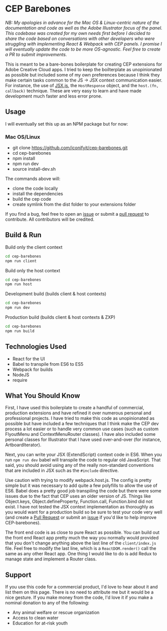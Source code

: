 # CEP Barebones

*NB: My apologies in advance for the Mac OS & Linux-centric nature of the documentation and code as well as the Adobe Illustrator focus of the panel. This codebase was created for my own needs first before I decided to share the code based on conversations with other developers who were struggling with implementing React & Webpack with CEP panels. I promise I will eventually update the code to be more OS-agnostic. Feel free to create a PR to submit improvements.*

This is meant to be a bare-bones boilerplate for creating CEP extensions for Adobe Creative Cloud apps. I tried to keep the boilterplate as unopinionated 
as possible but included some of my own preferences because I think they make certain tasks common to the JS -> JSX context communication easier. For instance, the use of [JSX.js](https://creative-scripts.com/jsx-js/), the `HostResponse` object, and the `host.(fn, callback)` technique. These are very easy to learn and have made development much faster and less error prone.

## Usage

I will eventually set this up as an NPM package but for now:

### Mac OS/Linux

- git clone https://github.com/iconifyit/cep-barebones.git
- cd cep-barebones
- npm install
- npm run dev
- source install-dev.sh

The commands above will:

- clone the code locally
- install the dependencies
- build the cep code
- create symlink from the dist folder to your extensions folder

If you find a bug, feel free to open an [issue](https://github.com/iconifyit/cep-barebones/issues) or submit a [pull request](https://github.com/iconifyit/cep-barebones/pulls) to contribute. All contributors will be credited.

## Build & Run

Build only the client context

```bash
cd cep-barebones
npm run client
```

Build only the host context

```bash
cd cep-barebones
npm run host
```

Development build (builds client & host contexts)

```bash
cd cep-barebones
npm run dev
```

Production build (builds client & host contexts & ZXP)

```bash
cd cep-barebones
npm run build
```

## Technologies Used
- React for the UI
- Babel to transpile from ES6 to ES5
- Webpack for builds
- NodeJS
- require

## What You Should Know
First, I have used this boilerplate to create a handful of commercial, production extensions and have refined it over numerous personal and professional projects. I have tried to make this code as unopinionated as possible but have included a few techniques that I think make the CEP dev process a lot easier or to handle very common use cases (such as custom FlyoutMenu  and ContextMenuRouter classes). I have also included some personal classes for Illustrator that I have used over-and-over (for instance, ArtboardIterator).

Next, you can write your JSX (ExtendScript) context code in ES6. When you run `npm run dev` babel will transpile the code to regular old JavaScript. That said, you should avoid using any of the really non-standard conventions that are included in JSX such as the `#include` directive.

Use caution with trying to modify webpack.host.js. The config is pretty simple but it was necessary to add quite a few polyfills to allow the use of ES6. Babel does a pretty good job transpiling the code but there were some issues due to the fact that CEP uses an older version of JS. Things like Object.keys, Object.defineProperty, Function.call, Function.bind did not exist. I have not tested the JSX context implementation as thoroughly as you would want for a production build so be sure to test your code very well (and create a [Pull Request](https://github.com/iconifyit/cep-barebones/pulls) or submit an [issue](https://github.com/iconifyit/cep-barebones/issues) if you'd like to help improve CEP-barebones).

The front end code is as close to pure React as possible. You can build out the front end React app pretty much the way you normally would provided that you don't change anything above the last line of the `client/index.js` file. Feel free to modify the last line, which is a `ReactDOM.render()` call the same as any other React app. One thing I would like to do is add Redux to manage state and implement a Router class.

## Support
If you use this code for a commercial product, I'd love to hear about it and list them on this page. There is no need to attribute me but it would be a nice gesture. If you make money from the code, I'd love it if you make a nominal donation to any of the following: 
- Any animal welfare or rescue organization
- Access to clean water
- Education for at-risk youth
